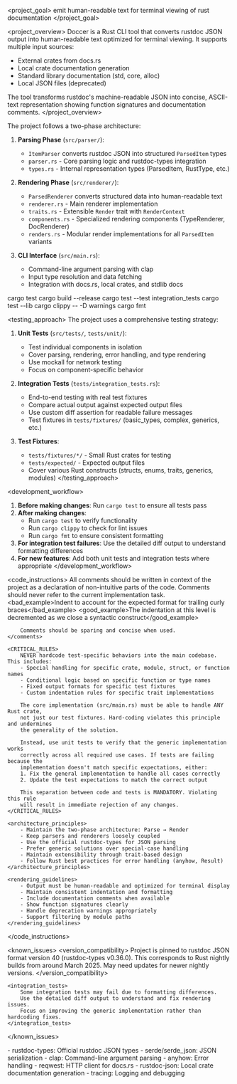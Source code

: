 <project_goal>
emit human-readable text for terminal viewing of rust documentation
</project_goal>

<project_overview>
Doccer is a Rust CLI tool that converts rustdoc JSON output into human-readable text optimized for terminal viewing. It supports multiple input sources:
- External crates from docs.rs
- Local crate documentation generation
- Standard library documentation (std, core, alloc)
- Local JSON files (deprecated)

The tool transforms rustdoc's machine-readable JSON into concise, ASCII-text representation showing function signatures and documentation comments.
</project_overview>

<architecture>
The project follows a two-phase architecture:

1. **Parsing Phase** (`src/parser/`):
   - `ItemParser` converts rustdoc JSON into structured `ParsedItem` types
   - `parser.rs` - Core parsing logic and rustdoc-types integration
   - `types.rs` - Internal representation types (ParsedItem, RustType, etc.)

2. **Rendering Phase** (`src/renderer/`):
   - `ParsedRenderer` converts structured data into human-readable text
   - `renderer.rs` - Main renderer implementation
   - `traits.rs` - Extensible `Render` trait with `RenderContext`
   - `components.rs` - Specialized rendering components (TypeRenderer, DocRenderer)
   - `renders.rs` - Modular render implementations for all `ParsedItem` variants

3. **CLI Interface** (`src/main.rs`):
   - Command-line argument parsing with clap
   - Input type resolution and data fetching
   - Integration with docs.rs, local crates, and stdlib docs
</architecture>

<commands>
    <test> cargo test </test>
    <build> cargo build --release </build>
    <run_integration> cargo test --test integration_tests </run_integration>
    <run_unit> cargo test --lib </run_unit>
    <lint> cargo clippy -- -D warnings </lint>
    <format> cargo fmt </format>
</commands>

<testing_approach>
The project uses a comprehensive testing strategy:

1. **Unit Tests** (`src/tests/`, `tests/unit/`):
   - Test individual components in isolation
   - Cover parsing, rendering, error handling, and type rendering
   - Use mockall for network testing
   - Focus on component-specific behavior

2. **Integration Tests** (`tests/integration_tests.rs`):
   - End-to-end testing with real test fixtures
   - Compare actual output against expected output files
   - Use custom diff assertion for readable failure messages
   - Test fixtures in `tests/fixtures/` (basic_types, complex, generics, etc.)

3. **Test Fixtures**:
   - `tests/fixtures/*/` - Small Rust crates for testing
   - `tests/expected/` - Expected output files
   - Cover various Rust constructs (structs, enums, traits, generics, modules)
</testing_approach>

<development_workflow>
1. **Before making changes**: Run `cargo test` to ensure all tests pass
2. **After making changes**: 
   - Run `cargo test` to verify functionality
   - Run `cargo clippy` to check for lint issues
   - Run `cargo fmt` to ensure consistent formatting
3. **For integration test failures**: Use the detailed diff output to understand formatting differences
4. **For new features**: Add both unit tests and integration tests where appropriate
</development_workflow>

<code_instructions>
    <comments>All comments should be written in context of the project as a
    declaration of non-intuitive parts of the code. Comments should never refer
    to the current implementation task.
        <bad_example>Indent to account for the expected format for trailing curly braces</bad_example>
        <good_example>The indentation at this level is decremented as we close a
        syntactic construct</good_example>

        Comments should be sparing and concise when used.
    </comments>
    
    <CRITICAL_RULES>
        NEVER hardcode test-specific behaviors into the main codebase. This includes:
        - Special handling for specific crate, module, struct, or function names
        - Conditional logic based on specific function or type names
        - Fixed output formats for specific test fixtures
        - Custom indentation rules for specific trait implementations
        
        The core implementation (src/main.rs) must be able to handle ANY Rust crate,
        not just our test fixtures. Hard-coding violates this principle and undermines
        the generality of the solution.
        
        Instead, use unit tests to verify that the generic implementation works
        correctly across all required use cases. If tests are failing because the
        implementation doesn't match specific expectations, either:
        1. Fix the general implementation to handle all cases correctly
        2. Update the test expectations to match the correct output
        
        This separation between code and tests is MANDATORY. Violating this rule
        will result in immediate rejection of any changes.
    </CRITICAL_RULES>

    <architecture_principles>
        - Maintain the two-phase architecture: Parse → Render
        - Keep parsers and renderers loosely coupled
        - Use the official rustdoc-types for JSON parsing
        - Prefer generic solutions over special-case handling
        - Maintain extensibility through trait-based design
        - Follow Rust best practices for error handling (anyhow, Result)
    </architecture_principles>

    <rendering_guidelines>
        - Output must be human-readable and optimized for terminal display
        - Maintain consistent indentation and formatting
        - Include documentation comments when available
        - Show function signatures clearly
        - Handle deprecation warnings appropriately
        - Support filtering by module paths
    </rendering_guidelines>
</code_instructions>

<known_issues>
    <version_compatibility>
        Project is pinned to rustdoc JSON format version 40 (rustdoc-types v0.36.0).
        This corresponds to Rust nightly builds from around March 2025.
        May need updates for newer nightly versions.
    </version_compatibility>

    <integration_tests>
        Some integration tests may fail due to formatting differences.
        Use the detailed diff output to understand and fix rendering issues.
        Focus on improving the generic implementation rather than hardcoding fixes.
    </integration_tests>
</known_issues>

<dependencies>
    <key_crates>
        - rustdoc-types: Official rustdoc JSON types
        - serde/serde_json: JSON serialization
        - clap: Command-line argument parsing
        - anyhow: Error handling
        - reqwest: HTTP client for docs.rs
        - rustdoc-json: Local crate documentation generation
        - tracing: Logging and debugging
    </key_crates>
</dependencies>